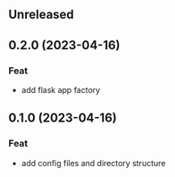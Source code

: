 ## Unreleased

## 0.2.0 (2023-04-16)

### Feat

- add flask app factory

## 0.1.0 (2023-04-16)

### Feat

- add config files and directory structure
